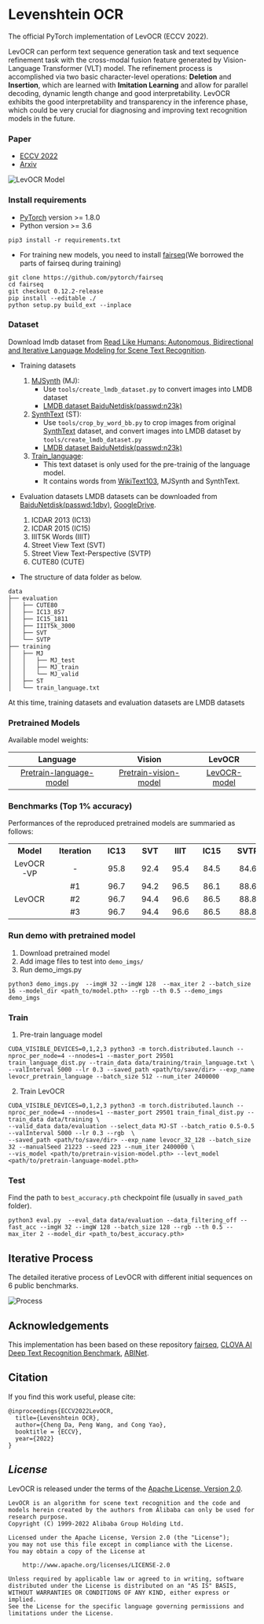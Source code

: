# Levenshtein OCR

The official PyTorch implementation of LevOCR (ECCV 2022).

LevOCR can perform text sequence generation task and text sequence refinement task with the cross-modal fusion feature generated by Vision-Language Transformer (VLT) model. The refinement process is accomplished via two basic character-level operations: **Deletion** and **Insertion**, which are learned with **Imitation Learning** and allow for parallel decoding, dynamic length change and good interpretability. LevOCR exhibits the good interpretability and transparency in the inference phase, which could be very crucial for diagnosing and improving text recognition models in the future.

### Paper
* [ECCV 2022](https://link.springer.com/chapter/10.1007/978-3-031-19815-1_19)
* [Arxiv](https://arxiv.org/abs/2209.03594)


![LevOCR Model](figures/Levocr_model.png)

### Install requirements
* [PyTorch](http://pytorch.org/) version >= 1.8.0
* Python version >= 3.6

```
pip3 install -r requirements.txt
```

* For training new models, you need to install [fairseq](https://github.com/facebookresearch/fairseq)(We borrowed the parts of fairseq during training)
```
git clone https://github.com/pytorch/fairseq
cd fairseq
git checkout 0.12.2-release
pip install --editable ./
python setup.py build_ext --inplace

```

### Dataset

Download lmdb dataset from [Read Like Humans: Autonomous, Bidirectional and Iterative Language Modeling for Scene Text Recognition](https://github.com/FangShancheng/ABINet).

- Training datasets

    1. [MJSynth](http://www.robots.ox.ac.uk/~vgg/data/text/) (MJ): 
        - Use `tools/create_lmdb_dataset.py` to convert images into LMDB dataset
        - [LMDB dataset BaiduNetdisk(passwd:n23k)](https://pan.baidu.com/s/1mgnTiyoR8f6Cm655rFI4HQ)
    2. [SynthText](http://www.robots.ox.ac.uk/~vgg/data/scenetext/) (ST):
        - Use `tools/crop_by_word_bb.py` to crop images from original [SynthText](http://www.robots.ox.ac.uk/~vgg/data/scenetext/) dataset, and convert images into LMDB dataset by `tools/create_lmdb_dataset.py`
        - [LMDB dataset BaiduNetdisk(passwd:n23k)](https://pan.baidu.com/s/1mgnTiyoR8f6Cm655rFI4HQ)
    3. [Train_language](https://github.com/AlibabaResearch/AdvancedLiterateMachinery/releases/download/v1.0.3-LevOCR-model/train_language.txt):
        - This text dataset is only used for the pre-trainig of the language model.
        - It contains words from [WikiText103](https://s3.amazonaws.com/research.metamind.io/wikitext/wikitext-103-v1.zip), MJSynth and SynthText.

- Evaluation datasets
  LMDB datasets can be downloaded from [BaiduNetdisk(passwd:1dbv)](https://pan.baidu.com/s/1RUg3Akwp7n8kZYJ55rU5LQ), [GoogleDrive](https://drive.google.com/file/d/1dTI0ipu14Q1uuK4s4z32DqbqF3dJPdkk/view?usp=sharing).<br>
    1. ICDAR 2013 (IC13)
    2. ICDAR 2015 (IC15)
    3. IIIT5K Words (IIIT)
    4. Street View Text (SVT)
    5. Street View Text-Perspective (SVTP)
    6. CUTE80 (CUTE)

- The structure of data folder as below.
```
data
├── evaluation
│   ├── CUTE80
│   ├── IC13_857
│   ├── IC15_1811
│   ├── IIIT5k_3000
│   ├── SVT
│   └── SVTP
├── training
│   ├── MJ
│   │   ├── MJ_test
│   │   ├── MJ_train
│   │   └── MJ_valid
│   ├── ST
│   └── train_language.txt
```
At this time, training datasets and evaluation datasets are LMDB datasets <br>


### Pretrained Models 

Available model weights:

| Language | Vision  | LevOCR |
| :---: | :---: | :---: |
|[Pretrain-language-model](https://github.com/AlibabaResearch/AdvancedLiterateMachinery/releases/download/v1.0.3-LevOCR-model/pretrain-language-model.pth)|[Pretrain-vision-model](hhttps://github.com/AlibabaResearch/AdvancedLiterateMachinery/releases/download/v1.0.3-LevOCR-model/pretrain-vision-model.pth)|[LevOCR-model](https://github.com/AlibabaResearch/AdvancedLiterateMachinery/releases/download/v1.0.3-LevOCR-model/levocr_model.pth)|


### Benchmarks (Top 1% accuracy)

Performances of the reproduced pretrained models are summaried as follows:

<table><tbody>
    <tr>
        <th>&nbsp;&nbsp;Model&nbsp;&nbsp;</th>
        <th>&nbsp;&nbsp;Iteration&nbsp;&nbsp;</th>
        <th>&nbsp;&nbsp;IC13&nbsp;&nbsp;</th>
        <th>&nbsp;&nbsp;SVT&nbsp;&nbsp;</th>
        <th>&nbsp;&nbsp;IIIT&nbsp;&nbsp;</th>
        <th>&nbsp;&nbsp;IC15&nbsp;&nbsp;</th>
        <th>&nbsp;&nbsp;SVTP&nbsp;&nbsp;</th>
        <th>&nbsp;&nbsp;CUTE&nbsp;&nbsp;</th>
        <th>&nbsp;&nbsp;AVG&nbsp;&nbsp;</th>
    </tr>
    <tr>
        <td rowspan="1" align="center">LevOCR-VP</td>
        <td align="center">-</td>
        <td align="center">95.8</td>
        <td align="center">92.4</td>
        <td align="center">95.4</td>
        <td align="center">84.5</td>
        <td align="center">84.6</td>
        <td align="center">88.8</td>
        <td align="center">91.2</td>
    </tr>
    <tr>
        <td rowspan="3" align="center">LevOCR</td>
        <td align="center">#1</td>
        <td align="center">96.7</td>
        <td align="center">94.2</td>
        <td align="center">96.5</td>
        <td align="center">86.1</td>
        <td align="center">88.6</td>
        <td align="center">90.6</td>
        <td align="center">92.8</td>
    </tr>
    <tr>
        <td align="center">#2</td>
        <td align="center">96.7</td>
        <td align="center">94.4</td>
        <td align="center">96.6</td>
        <td align="center">86.5</td>
        <td align="center">88.8</td>
        <td align="center">90.6</td>
        <td align="center">92.9</td>
    </tr>
    <tr>
        <td align="center">#3</td>
        <td align="center">96.7</td>
        <td align="center">94.4</td>
        <td align="center">96.6</td>
        <td align="center">86.5</td>
        <td align="center">88.8</td>
        <td align="center">90.6</td>
        <td align="center">92.9</td>
    </tr>
</table>



### Run demo with pretrained model
1. Download pretrained model 
2. Add image files to test into `demo_imgs/`
3. Run demo_imgs.py
```
python3 demo_imgs.py  --imgH 32 --imgW 128  --max_iter 2 --batch_size 16 --model_dir <path_to/model.pth> --rgb --th 0.5 --demo_imgs demo_imgs 
```

### Train

1. Pre-train language model

```
CUDA_VISIBLE_DEVICES=0,1,2,3 python3 -m torch.distributed.launch --nproc_per_node=4 --nnodes=1 --master_port 29501  train_language_dist.py --train_data data/training/train_language.txt \
--valInterval 5000 --lr 0.3 --saved_path <path/to/save/dir> --exp_name levocr_pretrain_language --batch_size 512 --num_iter 2400000 
```

2. Train LevOCR

```
CUDA_VISIBLE_DEVICES=0,1,2,3 python3 -m torch.distributed.launch --nproc_per_node=4 --nnodes=1 --master_port 29501 train_final_dist.py --train_data data/training \ 
--valid_data data/evaluation --select_data MJ-ST --batch_ratio 0.5-0.5  --valInterval 5000 --lr 0.3 --rgb  \
--saved_path <path/to/save/dir> --exp_name levocr_32_128 --batch_size 32 --manualSeed 21223 --seed 223 --num_iter 2400000 \
--vis_model <path/to/pretrain-vision-model.pth> --levt_model <path/to/pretrain-language-model.pth>
```


### Test

Find the path to `best_accuracy.pth` checkpoint file (usually in `saved_path` folder).

```
python3 eval.py  --eval_data data/evaluation --data_filtering_off --fast_acc --imgH 32 --imgW 128 --batch_size 128 --rgb --th 0.5 --max_iter 2 --model_dir <path_to/best_accuracy.pth>
```

## Iterative Process
The detailed iterative process of LevOCR with different initial sequences on 6 public benchmarks.

![Process](./figures/Levocr_process.jpg)


## Acknowledgements
This implementation has been based on these repository [fairseq](https://github.com/facebookresearch/fairseq), [CLOVA AI Deep Text Recognition Benchmark](https://github.com/clovaai/deep-text-recognition-benchmark), [ABINet](https://github.com/FangShancheng/ABINet).


## Citation
If you find this work useful, please cite:

```
@inproceedings{ECCV2022LevOCR,
  title={Levenshtein OCR},
  author={Cheng Da, Peng Wang, and Cong Yao},
  booktitle = {ECCV},
  year={2022}
}
```

## *License*

LevOCR is released under the terms of the [Apache License, Version 2.0](LICENSE).

```
LevOCR is an algorithm for scene text recognition and the code and models herein created by the authors from Alibaba can only be used for research purpose.
Copyright (C) 1999-2022 Alibaba Group Holding Ltd. 

Licensed under the Apache License, Version 2.0 (the "License");
you may not use this file except in compliance with the License.
You may obtain a copy of the License at

    http://www.apache.org/licenses/LICENSE-2.0

Unless required by applicable law or agreed to in writing, software
distributed under the License is distributed on an "AS IS" BASIS,
WITHOUT WARRANTIES OR CONDITIONS OF ANY KIND, either express or implied.
See the License for the specific language governing permissions and
limitations under the License.
```